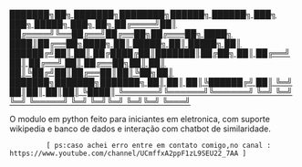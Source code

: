 [███████╗██╗     ███████╗████████╗██████╗  ██████╗         ███╗   ███╗ █████╗ ███╗   ██╗
██╔════╝██║     ██╔════╝╚══██╔══╝██╔══██╗██╔═══██╗        ████╗ ████║██╔══██╗████╗  ██║
█████╗  ██║     █████╗     ██║   ██████╔╝██║   ██║        ██╔████╔██║███████║██╔██╗ ██║
██╔══╝  ██║     ██╔══╝     ██║   ██╔══██╗██║   ██║        ██║╚██╔╝██║██╔══██║██║╚██╗██║
███████╗███████╗███████╗   ██║   ██║  ██║╚██████╔╝        ██║ ╚═╝ ██║██║  ██║██║ ╚████║
╚══════╝╚══════╝╚══════╝   ╚═╝   ╚═╝  ╚═╝ ╚═════╝         ╚═╝     ╚═╝╚═╝  ╚═╝╚═╝  ╚═══╝](https://www.youtube.com/channel/UCmffxA2ppF1zL9SEU22_7AA)
                                                                                       
 O modulo em python feito para iniciantes em eletronica,
 com suporte wikipedia e banco de dados e interação com chatbot de similaridade.
             
             [ ps:caso achei erro entre em contato comigo,no canal : https://www.youtube.com/channel/UCmffxA2ppF1zL9SEU22_7AA ]
